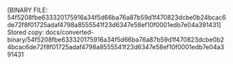 [BINARY FILE: 54f5208fbe633320175916a34f5d66ba76a87b59d1f470823dcbe0b24bcac6de72f8f01725adaf4798a8555541f23d6347e58ef10f0001edb7e04a391431]
Stored copy: docs/converted-binary/54f5208fbe633320175916a34f5d66ba76a87b59d1f470823dcbe0b24bcac6de72f8f01725adaf4798a8555541f23d6347e58ef10f0001edb7e04a391431
